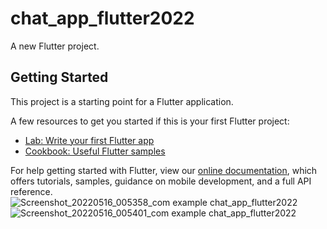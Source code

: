 
# chat_app_flutter2022

A new Flutter project.

## Getting Started

This project is a starting point for a Flutter application.

A few resources to get you started if this is your first Flutter project:

- [Lab: Write your first Flutter app](https://flutter.dev/docs/get-started/codelab)
- [Cookbook: Useful Flutter samples](https://flutter.dev/docs/cookbook)

For help getting started with Flutter, view our
[online documentation](https://flutter.dev/docs), which offers tutorials,
samples, guidance on mobile development, and a full API reference.
![Screenshot_20220516_005358_com example chat_app_flutter2022](https://user-images.githubusercontent.com/61704449/168653070-8f78764d-3d42-408f-8aa8-e27861acc21a.jpg)
![Screenshot_20220516_005401_com example chat_app_flutter2022](https://user-images.githubusercontent.com/61704449/168654102-89f69bd2-abc2-4094-8efd-7fea81574601.jpg)

